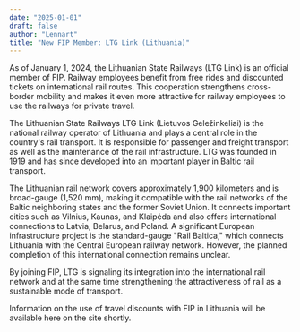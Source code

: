 ```yaml
---
date: "2025-01-01"
draft: false
author: "Lennart"
title: "New FIP Member: LTG Link (Lithuania)"
---
```


As of January 1, 2024, the Lithuanian State Railways (LTG Link) is an official member of FIP. Railway employees benefit from free rides and discounted tickets on international rail routes. This cooperation strengthens cross-border mobility and makes it even more attractive for railway employees to use the railways for private travel.

The Lithuanian State Railways LTG Link (Lietuvos Geležinkeliai) is the national railway operator of Lithuania and plays a central role in the country's rail transport. It is responsible for passenger and freight transport as well as the maintenance of the rail infrastructure. LTG was founded in 1919 and has since developed into an important player in Baltic rail transport.

The Lithuanian rail network covers approximately 1,900 kilometers and is broad-gauge (1,520 mm), making it compatible with the rail networks of the Baltic neighboring states and the former Soviet Union. It connects important cities such as Vilnius, Kaunas, and Klaipėda and also offers international connections to Latvia, Belarus, and Poland. A significant European infrastructure project is the standard-gauge "Rail Baltica," which connects Lithuania with the Central European railway network. However, the planned completion of this international connection remains unclear.

By joining FIP, LTG is signaling its integration into the international rail network and at the same time strengthening the attractiveness of rail as a sustainable mode of transport.

Information on the use of travel discounts with FIP in Lithuania will be available here on the site shortly.